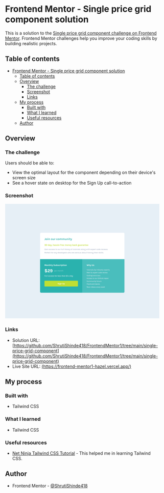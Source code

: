 # Frontend Mentor - Single price grid component solution

This is a solution to the [Single price grid component challenge on Frontend Mentor](https://www.frontendmentor.io/challenges/single-price-grid-component-5ce41129d0ff452fec5abbbc). Frontend Mentor challenges help you improve your coding skills by building realistic projects. 

## Table of contents

- [Frontend Mentor - Single price grid component solution](#frontend-mentor---single-price-grid-component-solution)
  - [Table of contents](#table-of-contents)
  - [Overview](#overview)
    - [The challenge](#the-challenge)
    - [Screenshot](#screenshot)
    - [Links](#links)
  - [My process](#my-process)
    - [Built with](#built-with)
    - [What I learned](#what-i-learned)
    - [Useful resources](#useful-resources)
  - [Author](#author)

## Overview

### The challenge

Users should be able to:

- View the optimal layout for the component depending on their device's screen size
- See a hover state on desktop for the Sign Up call-to-action

### Screenshot

![Output](./screenshot.jpg)

### Links

- Solution URL: [https://github.com/ShrutiShinde418/FrontendMentor1/tree/main/single-price-grid-component](https://github.com/ShrutiShinde418/FrontendMentor1/tree/main/single-price-grid-component)
- Live Site URL: [(https://frontend-mentor1-hazel.vercel.app/)](https://frontend-mentor1-hazel.vercel.app/)

## My process

### Built with

- Tailwind CSS

### What I learned

- Tailwind CSS

### Useful resources

- [Net Ninja Tailwind CSS Tutorial](https://www.youtube.com/watch?v=bxmDnn7lrnk&list=PL4cUxeGkcC9gpXORlEHjc5bgnIi5HEGhw) - This helped me in learning Tailwind CSS.

## Author

- Frontend Mentor - [@ShrutiShinde418](https://www.frontendmentor.io/profile/ShrutiShinde418)


